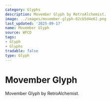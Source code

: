 ```yaml
---
category: Glyphs
description: Movember Glyph by RetroAlchemist.
image: ../images/movember-glyph-02cb5d4e62.png
last_updated: '2025-09-17'
name: Movember Glyph
source: WFCD
tags:
- Glyph
- Glyphs
tradable: false
type: Glyph
---
```


# Movember Glyph

Movember Glyph by RetroAlchemist.

